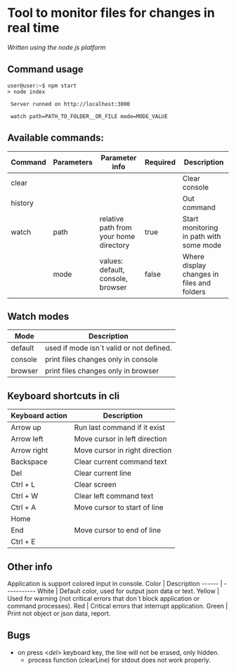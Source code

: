 # Tool to monitor files for changes in real time

_Written using the node js platform_

## Command usage

```console
user@user:~$ npm start
> node index

 Server runned on http://localhost:3000

 watch path=PATH_TO_FOLDER__OR_FILE mode=MODE_VALUE
```

## Available commands:

Command | Parameters | Parameter info | Required | Description
------- |----------- | -------------- | -------- | -----------
|clear  |            |                |          | Clear console
|history|            |                |          | Out command
|watch  | path       | relative path from your home directory | true | Start monitoring in path with some mode
|| mode | values: default, console, browser | false| Where display changes in files and folders

## Watch modes
Mode    | Description
------- | -----------
default | used if mode isn`t valid or not defined.
console | print files changes only in console
browser | print files changes only in browser

## Keyboard shortcuts in cli
Keyboard action | Description
--------------- | -----------
Arrow up        | Run last command if it exist
Arrow left      | Move cursor in left direction
Arrow right     | Move cursor in right direction
Backspace       | Clear current command text
Del             | Clear current line
Ctrl + L        | Clear screen
Ctrl + W        | Clear left command text
Ctrl + A        | Move cursor to start of line
Home            |
End             | Move cursor to end of line
Ctrl + E        |

## Other info
Application is support colored input in console.
Color  | Description
------ | -----------
White  | Default color, used for output json data or text.
Yellow | Used for warning (not critical errors that don`t block application or command processes).
Red    | Critical errors that interrupt application.
Green  | Print not object or json data, report.

## Bugs
* on press <_del_> keyboard key, the line will not be erased, only hidden.
    * process function (clearLine) for stdout does not work properly.
